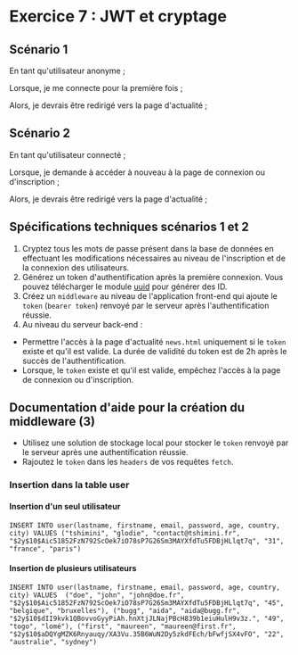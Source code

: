 # Exercice 7 : JWT et cryptage

## Scénario 1

En tant qu'utilisateur anonyme ;

Lorsque, je me connecte pour la première fois ;

Alors, je devrais être redirigé vers la page d'actualité ;

## Scénario 2

En tant qu'utilisateur connecté ;

Lorsque, je demande à accéder à nouveau à la page de connexion ou d'inscription ;

Alors, je devrais être redirigé vers la page d'actualité ;

## Spécifications techniques scénarios 1 et 2

1. Cryptez tous les mots de passe présent dans la base de données en effectuant les modifications nécessaires au niveau de l'inscription et de la connexion des utilisateurs.
2. Générez un token d'authentification après la première connexion.
Vous pouvez télécharger le module [uuid](https://www.npmjs.com/package/uuid) pour générer des ID.
3. Créez un `middleware` au niveau de l'application front-end qui ajoute le `token` (`bearer token`) renvoyé par le serveur après l'authentification réussie.
4. Au niveau du serveur back-end :
- Permettre l'accès à la page d'actualité `news.html` uniquement si le `token` existe et qu'il est valide. La durée de validité du token est de 2h après le succès de l'authentification.
- Lorsque, le `token` existe et qu'il est valide, empêchez l'accès à la page de connexion ou d'inscription.

## Documentation d'aide pour la création du middleware (3)

- Utilisez une solution de stockage local pour stocker le `token` renvoyé par le serveur après une authentification réussie.
- Rajoutez le `token` dans les `headers` de vos requêtes `fetch`.

### Insertion dans la table user

#### Insertion d'un seul utilisateur

`INSERT INTO user(lastname, firstname, email, password, age, country, city)
VALUES ("tshimini", "glodie", "contact@tshimini.fr", "$2y$10$Aic51852FzN792ScOek7iO78sP7G26Sm3MAYXfdTu5FDBjHLlqt7q", "31", "france", "paris")`

#### Insertion de plusieurs utilisateurs

`INSERT INTO user(lastname, firstname, email, password, age, country, city)
VALUES 
("doe", "john", "john@doe.fr", "$2y$10$Aic51852FzN792ScOek7iO78sP7G26Sm3MAYXfdTu5FDBjHLlqt7q", "45", "belgique", "bruxelles"),
("bugg", "aida", "aida@bugg.fr", "$2y$10$dII9kvk1QBovvoGyyPiAh.hnXtjJLNajPBcH839b1eiuHulH9v3z.", "49", "togo", "lomé"),
("first", "maureen", "maureen@first.fr", "$2y$10$aDQYgMZK6Rnyauqy/XA3Vu.35B6WuN2Dy5zkdFEch/bFwfjSX4vFO", "22", "australie", "sydney")
`